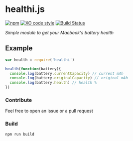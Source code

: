 # healthi.js

[![npm](https://img.shields.io/npm/dt/healthi.svg)](https://www.npmjs.com/package/healthi)
[![XO code style](https://img.shields.io/badge/code_style-XO-5ed9c7.svg)](https://github.com/sindresorhus/xo)
[![Build Status](https://travis-ci.org/pablopunk/healthi-js.svg?branch=master)](https://travis-ci.org/pablopunk/healthi-js)


*Simple module to get your Macbook's battery health*

## Example

```javascript
var health = require('healthi')

health(function(battery){
  console.log(battery.currentCapacity) // current mAh
  console.log(battery.originalCapacity) // original mAh
  console.log(battery.health) // health %
})
```

### Contribute

Feel free to open an issue or a pull request

### Build

```shell
npm run build
```
